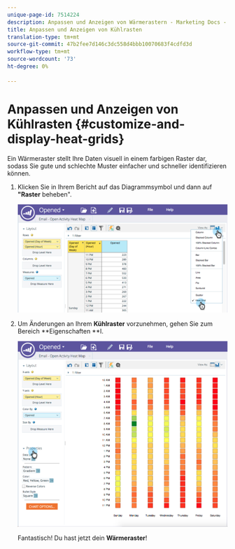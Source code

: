 ```yaml
---
unique-page-id: 7514224
description: Anpassen und Anzeigen von Wärmerastern - Marketing Docs - Produktdokumentation
title: Anpassen und Anzeigen von Kühlrasten
translation-type: tm+mt
source-git-commit: 47b2fee7d146c3dc558d4bbb10070683f4cdfd3d
workflow-type: tm+mt
source-wordcount: '73'
ht-degree: 0%

---
```



# Anpassen und Anzeigen von Kühlrasten {#customize-and-display-heat-grids}

Ein Wärmeraster stellt Ihre Daten visuell in einem farbigen Raster dar, sodass Sie gute und schlechte Muster einfacher und schneller identifizieren können.

1. Klicken Sie in Ihrem Bericht auf das Diagrammsymbol und dann auf **&quot;Raster** beheben&quot;.

   ![](assets/image2015-5-4-15-3a2-3a17.png)

1. Um Änderungen an Ihrem **Kühlraster** vorzunehmen, gehen Sie zum Bereich **Eigenschaften **I.

   ![](assets/image2015-5-4-16-3a7-3a9.png)

   Fantastisch! Du hast jetzt dein **Wärmeraster**!

